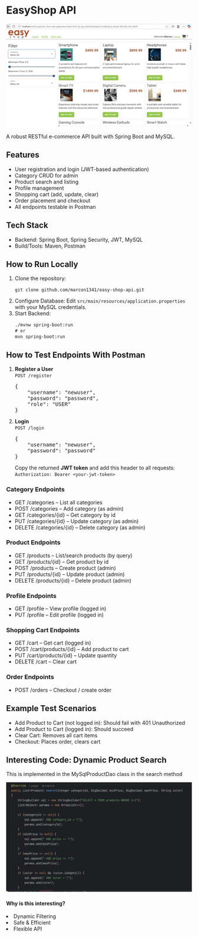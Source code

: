 <!DOCTYPE html>
<html lang="en">
<head>
    <meta charset="UTF-8">
  
</head>
<body>

<h1>EasyShop API</h1>

 ![image](https://github.com/marcon1341/easy-shop-api/blob/main/Screenshot%202025-06-26%20081018.png?raw=true)
  

<p>A robust RESTful e-commerce API built with Spring Boot and MySQL.</p>

<h2>Features</h2>
<ul>
    <li>User registration and login (JWT-based authentication)</li>
    <li>Category CRUD for admin</li>
    <li>Product search and listing</li>
    <li>Profile management</li>
    <li>Shopping cart (add, update, clear)</li>
    <li>Order placement and checkout</li>
    <li>All endpoints testable in Postman</li>
</ul>

<h2>Tech Stack</h2>
<ul>
    <li>Backend: Spring Boot, Spring Security, JWT, MySQL</li>
    <li>Build/Tools: Maven, Postman</li>
</ul>

<h2>How to Run Locally</h2>
<ol>
    <li>
        Clone the repository:
        <pre><code>git clone github.com/marcon1341/easy-shop-api.git</code></pre>
    </li>
    <li>
        Configure Database: Edit <code>src/main/resources/application.properties</code> with your MySQL credentials.
    </li>
    <li>
        Start Backend:
        <pre><code>./mvnw spring-boot:run
# or
mvn spring-boot:run</code></pre>
    </li>
</ol>

<h2>How to Test Endpoints With Postman</h2>
<ol>
    <li>
        <strong>Register a User</strong><br>
        <code>POST /register</code>
        <pre>{
    "username": "newuser",
    "password": "password",
    "role": "USER"
}</pre>
    </li>
    <li>
        <strong>Login</strong><br>
        <code>POST /login</code>
        <pre>{
    "username": "newuser",
    "password": "password"
}</pre>
        Copy the returned <strong>JWT token</strong> and add this header to all requests:<br>
        <code>Authorization: Bearer &lt;your-jwt-token&gt;</code>
    </li>
</ol>

<h3>Category Endpoints</h3>
<ul>
    <li>GET /categories – List all categories</li>
    <li>POST /categories – Add category (as admin)</li>
    <li>GET /categories/{id} – Get category by id</li>
    <li>PUT /categories/{id} – Update category (as admin)</li>
    <li>DELETE /categories/{id} – Delete category (as admin)</li>
</ul>

<h3>Product Endpoints</h3>
<ul>
    <li>GET /products – List/search products (by query)</li>
    <li>GET /products/{id} – Get product by id</li>
    <li>POST /products – Create product (admin)</li>
    <li>PUT /products/{id} – Update product (admin)</li>
    <li>DELETE /products/{id} – Delete product (admin)</li>
</ul>

<h3>Profile Endpoints</h3>
<ul>
    <li>GET /profile – View profile (logged in)</li>
    <li>PUT /profile – Edit profile (logged in)</li>
</ul>

<h3>Shopping Cart Endpoints</h3>
<ul>
    <li>GET /cart – Get cart (logged in)</li>
    <li>POST /cart/products/{id} – Add product to cart</li>
    <li>PUT /cart/products/{id} – Update quantity</li>
    <li>DELETE /cart – Clear cart</li>
</ul>

<h3>Order Endpoints</h3>
<ul>
    <li>POST /orders – Checkout / create order</li>
</ul>

<h2>Example Test Scenarios</h2>
<ul>
    <li>Add Product to Cart (not logged in): Should fail with 401 Unauthorized</li>
    <li>Add Product to Cart (logged in): Should succeed</li>
    <li>Clear Cart: Removes all cart items</li>
    <li>Checkout: Places order, clears cart</li>
</ul>
<h2><b>Interesting Code: Dynamic Product Search</b></h2>
This is implemented in the MySqlProductDao class in the search method

![image](https://github.com/marcon1341/easy-shop-api/blob/main/Screenshot%202025-06-26%20091257.png?raw=true)

<h4><b>Why is this interesting?</b></h4>
<li>Dynamic Filtering</li>
<li>Safe & Efficient</li>
<li>Flexible API</li>

</body>
</html>
